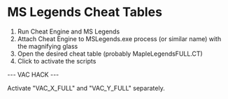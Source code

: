 # MS Legends Cheat Tables

1. Run Cheat Engine and MS Legends
2. Attach Cheat Engine to MSLegends.exe process (or similar name) with the magnifying glass
3. Open the desired cheat table (probably MapleLegendsFULL.CT)
4. Click to activate the scripts 


--- VAC HACK ---

Activate "VAC_X_FULL" and "VAC_Y_FULL" separately. 

